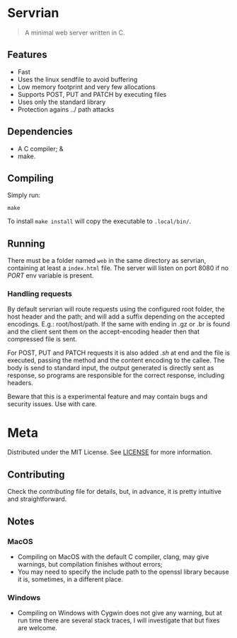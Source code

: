 # Servrian

> A minimal web server written in C.


## Features

- Fast
- Uses the linux sendfile to avoid buffering
- Low memory footprint and very few allocations
- Supports POST, PUT and PATCH by executing files
- Uses only the standard library
- Protection agains ../ path attacks


## Dependencies

- A C compiler; &
- make.


## Compiling 

Simply run:

`make`

To install `make install` will copy the executable to `.local/bin/`.


## Running

There must be a folder named `web` in the same directory as servrian,
containing at least a `index.html` file. The server will listen on port 8080
if no *PORT* env variable is present. 


### Handling requests

By default servrian will route requests using the configured root folder, the
host header and the path; and will add a suffix depending on the accepted
encodings. E.g.: root/host/path. If the same with ending in .gz or .br is
found and the client sent them on the accept-encoding header then that
compressed file is sent.

For POST, PUT and PATCH requests it is also added _.sh_ at end and the file
is executed, passing the method and the content encoding to the callee. The
body is send to standard input, the output generated is directly sent as
response, so programs are responsible for the correct response, including
headers.

Beware that this is a experimental feature and may contain bugs and security
issues. Use with care.


# Meta

Distributed under the MIT License. See [LICENSE](LICENSE) for more information.


## Contributing

Check the *contributing* file for details, but, in advance, it is pretty
intuitive and straightforward.


## Notes


### MacOS

- Compiling on MacOS with the default C compiler, clang, may give warnings, but
  compilation finishes without errors;
- You may need to specify the include path to the openssl library because it is,
  sometimes, in a different place.


### Windows

- Compiling on Windows with Cygwin does not give any warning, but at run time
  there are several stack traces, I will investigate that but fixes are welcome.
